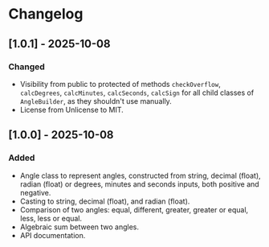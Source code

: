 # Changelog
## [1.0.1] - 2025-10-08
### Changed
- Visibility from public to protected of methods `checkOverflow`, `calcDegrees`, `calcMinutes`, `calcSeconds`, `calcSign` for all child classes of `AngleBuilder`, as they shouldn't use manually.
- License from Unlicense to MIT.

## [1.0.0] - 2025-10-08
### Added
- Angle class to represent angles, constructed from string, decimal (float), radian (float) or degrees, minutes and seconds inputs, both positive and negative.
- Casting to string, decimal (float), and radian (float).
- Comparison of two angles: equal, different, greater, greater or equal, less, less or equal.
- Algebraic sum between two angles.
- API documentation.